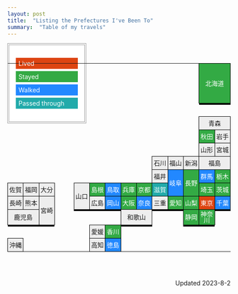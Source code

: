 ```yaml
---
layout: post
title:  "Listing the Prefectures I've Been To"
summary:  "Table of my travels"
---
```


<style>
	table {
		border-collapse: collapse;
		font-size: 14px;
		line-height: 1.0;
		width:100%;
		max-width: 930px;
	}
	div.legend {
		border: 4px double #999;
		padding: 10px;
		width: 150px;
		margin-bottom: -150px;
		margin-left: 0px;
		background: white;
	}
	table.legend td {
		border: 5px solid white;
		width: 150px;
		text-align: left;
		box-shadow: none;
		padding: 3px 6px;
	}
	td {
		height: 30px;
		width: 50px;
		padding: 3px 3px;
	}
	td.n, td.s, td.t, td.a, td.p {
		background: #eee;
		border: 1px solid black;
		text-align: center;
		box-shadow: 0px 3px black;
	}
	td.s, td.t, td.a, td.p {
		color: white;
	}
	td.s {
		background-color: #d41;
	}
	td.t {
		background-color: #33aa44;
	}
	td.a {
		background-color: #2288ff;
	}
	td.p {
		background-color: #22aaaa;
	}
</style>

<div class="legend">
<table class="legend">
<tr><td class="s">Lived</td></tr>
<tr><td class="t">Stayed</td></tr>
<tr><td class="a">Walked</td></tr>
<tr><td class="p">Passed through</td></tr>
</table>
</div>

<table>
<tr>	
	<td colspan="12"></td>
	<td colspan="2" rowspan="3" class="t">北海道</td>
</tr>
<tr>	
	<td colspan="12">　</td>
</tr>
<tr>	
	<td colspan="12">　</td>
</tr>
<tr>	
	<td colspan="12">　</td>
</tr>
<tr>	
	<td colspan="12"></td>
	<td colspan="2" class="n">青森</td>
</tr>
<tr>	
	<td colspan="12"></td>
	<td class="t">秋田</td>
	<td class="n">岩手</td>
</tr>
<tr>	
	<td colspan="12"></td>
	<td class="n">山形</td>
	<td class="n">宮城</td>
</tr>
<tr>	
	<td colspan="9"></td>
	<td class="n">石川</td>
	<td class="n">福山</td>
	<td class="n">新潟</td>
	<td colspan="2" class="n">福島</td>
</tr>
<tr>	
	<td/><td/><td/><td/><td/><td/><td/><td/><td/>
	<td class="n">福井</td>
	<td rowspan="2" class="a">岐阜</td>
	<td rowspan="2" class="t">長野</td>
	<td class="a">群馬</td>
	<td class="t">栃木</td>
</tr>
<tr>	
	<td class="n">佐賀</td>
	<td class="n">福岡</td>
	<td class="n">大分</td>
	<td>　　</td>
	<td rowspan="2" class="n">山口</td>
	<td class="t">島根</td>
	<td class="a">鳥取</td>
	<td class="t">兵庫</td>
	<td class="t">京都</td>
	<td class="p">滋賀</td>
	<td class="t">埼玉</td>
	<td class="t">茨城</td>
</tr>
<tr>	
	<td class="n">長崎</td>
	<td class="n">熊本</td>
	<td rowspan="2" class="n">宮崎</td>
	<td></td>
	<td class="n">広島</td>
	<td class="a">岡山</td>
	<td class="t">大阪</td>
	<td class="a">奈良</td>
	<td class="n">三重</td>
	<td class="t">愛知</td>
	<td class="t">山梨</td>
	<td class="s">東京</td>
	<td class="a">千葉</td>
</tr>
<tr>	
	<td colspan="2" class="n">鹿児島</td>
	<td/><td/><td/><td/>
	<td colspan="2" class="n">和歌山</td>
	<td colspan="2"></td>
	<td class="t">静岡</td>
	<td class="t">神奈川</td>
</tr>
<tr>	
	<td/><td/><td/><td/><td/>
	<td class="n">愛媛</td>
	<td class="t">香川</td>
</tr>
<tr>	
	<td class="n">沖縄</td>
	<td colspan="4"></td>
	<td class="n">高知</td>
	<td class="a">徳島</td>
</tr>
</table>

<br/><br/>
<p style="text-align: right;">
Updated 2023-8-2
</p>
